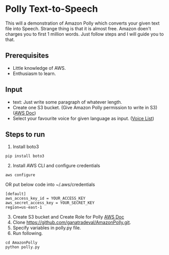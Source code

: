 # Polly Text-to-Speech
This will a demonstration of Amazon Polly which converts your given text file into Speech. Strange thing is that it is almost free. Amazon doen't charges you to first 1 million words. 
Just follow steps and I will guide you to that.

## Prerequisites
* Little knowledge of AWS.
* Enthusiasm to learn.

## Input
- text: Just write some paragraph of whatever length. 
- Create one S3 bucket. (Give Amazon Polly permission to write in S3)([AWS Doc](https://docs.aws.amazon.com/polly/latest/dg/asynchronous-iam.html))
- Select your favourite voice for given language as input. ([Voice List](https://docs.aws.amazon.com/polly/latest/dg/voicelist.html))

## Steps to run
1. Install boto3
```
pip install boto3
```
2. Install AWS CLI and configure credentials
```
aws configure
```
OR
put below code into  ~/.aws/credentials
```
[default]
aws_access_key_id = YOUR_ACCESS_KEY
aws_secret_access_key = YOUR_SECRET_KEY
region=us-east-1
```
3. Create S3 bucket and Create Role for Polly [AWS Doc](https://docs.aws.amazon.com/polly/latest/dg/asynchronous-iam.html)
4. Clone https://github.com/ganatradeval/AmazonPolly.git.
5. Specify variables in polly.py file.
6. Run following.
```
cd AmazonPolly
python polly.py
```
